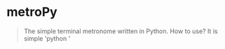 metroPy
=======

> The simple terminal metronome written in Python. 
> How to use? It is simple 'python <your file with click> <tempo>'


